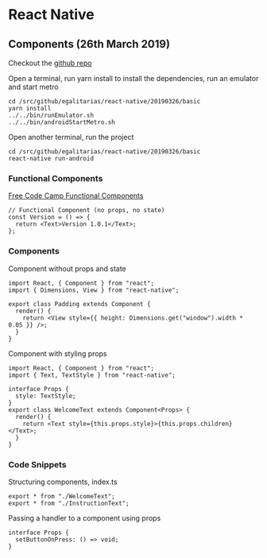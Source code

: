 # React Native

## Components (26th March 2019) ##

Checkout the [github repo](https://github.com/Egalitarias/react-native.git)

Open a terminal, run yarn install to install the dependencies, run an emulator and start metro
```
cd /src/github/egalitarias/react-native/20190326/basic
yarn install
../../bin/runEmulator.sh 
../../bin/androidStartMetro.sh
```

Open another terminal, run the project
```
cd /src/github/egalitarias/react-native/20190326/basic
react-native run-android
```

### Functional Components ###

[Free Code Camp Functional Components](https://guide.freecodecamp.org/react-native/functional-vs-class-components/)

```
// Functional Component (no props, no state)
const Version = () => {
  return <Text>Version 1.0.1</Text>;
};
```

### Components ###

Component without props and state

```
import React, { Component } from "react";
import { Dimensions, View } from "react-native";

export class Padding extends Component {
  render() {
    return <View style={{ height: Dimensions.get("window").width * 0.05 }} />;
  }
}
```

Component with styling props

```
import React, { Component } from "react";
import { Text, TextStyle } from "react-native";

interface Props {
  style: TextStyle;
}
export class WelcomeText extends Component<Props> {
  render() {
    return <Text style={this.props.style}>{this.props.children}</Text>;
  }
}
```

### Code Snippets ###

Structuring components, index.ts
```
export * from "./WelcomeText";
export * from "./InstructionText";
```

Passing a handler to a component using props
```
interface Props {
  setButtonOnPress: () => void;
}
```
